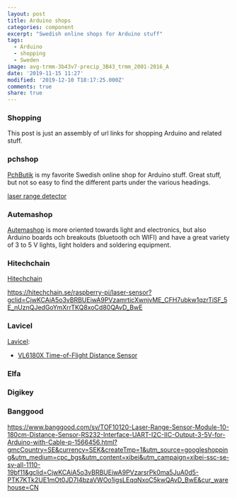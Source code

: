```yaml
---
layout: post
title: Arduino shops
categories: component
excerpt: "Swedish online shops for Arduino stuff"
tags:
  - Arduino
  - shopping
  - Sweden
image: avg-trmm-3b43v7-precip_3B43_trmm_2001-2016_A
date: '2019-11-15 11:27'
modified: '2019-12-10 T18:17:25.000Z'
comments: true
share: true
---
```


### Shopping

This post is just an assembly of url links for shopping Arduino and related stuff.

### pchshop

[PchButik](https://pchbutik.se) is my favorite Swedish online shop for Arduino stuff. Great stuff, but not so easy to find the different parts under the various headings.

[laser range detector](https://pchbutik.se/kommer-snart/1245-kommande-gy-530-vl53l0x-time-o-f-flight-tof-laser-ranging-sensor.html)

### Autemashop

[Autemashop](http://www.autemashop.com) is more oriented towards light and electronics, but also Arduino boards och breakouts (bluetooth och WIFI) and have a great variety of 3 to 5 V lights, light holders and soldering equipment.

### Hitechchain

[Hitechchain](https://hitechchain.se)

https://hitechchain.se/raspberry-pi/laser-sensor?gclid=CjwKCAiA5o3vBRBUEiwA9PVzamrticXwnjvME_CFH7ubkw1qzrTiSF_5E_nUznQJedGoYmXrrTKQ8xoCd80QAvD_BwE

### Lavicel

[Lavicel](https://www.lawicel-shop.se):

- [VL6180X Time-of-Flight Distance Sensor](https://www.lawicel-shop.se/vl6180x-time-of-flight-distance-sensor)

### Elfa

### Digikey

### Banggood

https://www.banggood.com/sv/TOF10120-Laser-Range-Sensor-Module-10-180cm-Distance-Sensor-RS232-Interface-UART-I2C-IIC-Output-3-5V-for-Arduino-with-Cable-p-1566456.html?gmcCountry=SE&currency=SEK&createTmp=1&utm_source=googleshopping&utm_medium=cpc_bgs&utm_content=xibei&utm_campaign=xibei-ssc-se-sv-all-1110-19bf11&gclid=CjwKCAiA5o3vBRBUEiwA9PVzarsrPk0ma5JuA0d5-PTK7KTk2UE1mOt0JD7I4bzaVWOo1igsLEqqNxoC5kwQAvD_BwE&cur_warehouse=CN
